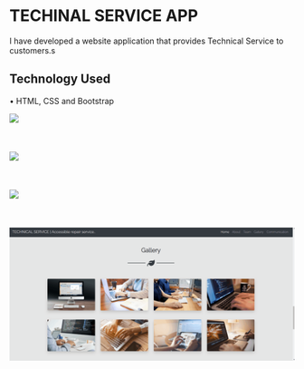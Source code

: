 <h1>TECHINAL SERVICE APP</h1>

<p>I have developed a website application that provides Technical Service to customers.s</p>

<h2>Technology Used</h2>

&#8226; HTML, CSS and Bootstrap</br>

<img src="/gif/TechnicalService.gif"><br></br></br>

<img src="/gif/TechnicalServiceOne.gif"><br></br></br>

<img src="/gif/TechnicalServiceTwo.gif"><br></br></br>

<img src="/gif/TechnicalServiceThree.gif">
